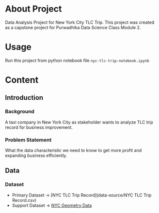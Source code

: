 # About Project
Data Analysis Project for New York City TLC Trip.
This project was created as a capstone project for Purwadhika Data Science Class Module 2.

# Usage
Run this project from python notebook file `nyc-tlc-trip-notebook.ipynb`

# Content

## Introduction
### Background
A taxi company in New York City as stakeholder wants to analyze TLC trip record for business improvement.

### Problem Statement
What the data characteristic we need to know to get more profit and expanding business efficiently.

## Data

### Dataset 
* Primary Dataset → [NYC TLC Trip Record](data-source/NYC TLC Trip Record.csv)
* Support Dataset → [NYC Geometry Data](data-source/nyc-geometry-data)

